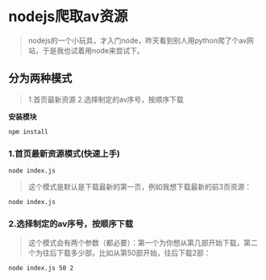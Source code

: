 # nodejs爬取av资源 #

>nodejs的一个小玩具，才入门node，昨天看到别人用python爬了个av网站，于是我也试着用node来尝试下。

## 分为两种模式 ##

> 1.首页最新资源 
> 2.选择制定的av序号，按顺序下载 

**安装模块**

    npm install
        
### 1.首页最新资源模式(快速上手) ###

    node index.js

> 这个模式是默认是下载最新的第一页，例如我想下载最新的前3页资源：

    node index.js

     
### 2.选择制定的av序号，按顺序下载 ###

> 这个模式会有两个参数（都必要）：第一个为你想从第几部开始下载，第二个为往后下载多少部，比如从第50部开始，往后下载2部：

    node index.js 50 2


